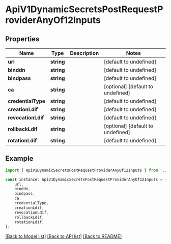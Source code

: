 # ApiV1DynamicSecretsPostRequestProviderAnyOf12Inputs


## Properties

Name | Type | Description | Notes
------------ | ------------- | ------------- | -------------
**url** | **string** |  | [default to undefined]
**binddn** | **string** |  | [default to undefined]
**bindpass** | **string** |  | [default to undefined]
**ca** | **string** |  | [optional] [default to undefined]
**credentialType** | **string** |  | [default to undefined]
**creationLdif** | **string** |  | [default to undefined]
**revocationLdif** | **string** |  | [default to undefined]
**rollbackLdif** | **string** |  | [optional] [default to undefined]
**rotationLdif** | **string** |  | [default to undefined]

## Example

```typescript
import { ApiV1DynamicSecretsPostRequestProviderAnyOf12Inputs } from './api';

const instance: ApiV1DynamicSecretsPostRequestProviderAnyOf12Inputs = {
    url,
    binddn,
    bindpass,
    ca,
    credentialType,
    creationLdif,
    revocationLdif,
    rollbackLdif,
    rotationLdif,
};
```

[[Back to Model list]](../README.md#documentation-for-models) [[Back to API list]](../README.md#documentation-for-api-endpoints) [[Back to README]](../README.md)
